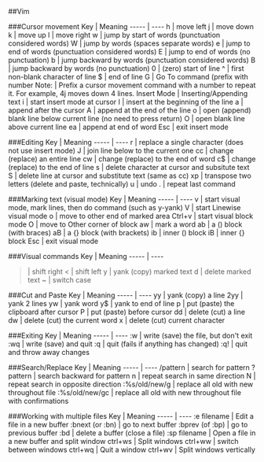 ##Vim

###Cursor movement
Key  | Meaning
-----  | ----
h  | move left
j  | move down
k  | move up
l  | move right
w  | jump by start of words (punctuation considered words)
W  | jump by words (spaces separate words)
e  | jump to end of words (punctuation considered words)
E  | jump to end of words (no punctuation)
b  | jump backward by words (punctuation considered words)
B  | jump backward by words (no punctuation)
0  | (zero) start of line
^  | first non-blank character of line
$  | end of line
G  | Go To command (prefix with number
Note:  | Prefix a cursor movement command with a number to repeat it. For example, 4j moves down 4 lines.
Insert Mode  | Inserting/Appending text
i  | start insert mode at cursor
I  | insert at the beginning of the line
a  | append after the cursor
A  | append at the end of the line
o  | open (append) blank line below current line (no need to press return)
O  | open blank line above current line
ea  | append at end of word
Esc  | exit insert mode


###Editing
Key  | Meaning
-----  | ----
r  | replace a single character (does not use insert mode)
J  | join line below to the current one
cc  | change (replace) an entire line
cw  | change (replace) to the end of word
c$  | change (replace) to the end of line
s  | delete character at cursor and subsitute text
S  | delete line at cursor and substitute text (same as cc)
xp  | transpose two letters (delete and paste, technically)
u  | undo
.  | repeat last command

###Marking text (visual mode)
Key  | Meaning
-----  | ----
v  | start visual mode, mark lines, then do command (such as y-yank)
V  | start Linewise visual mode
o  | move to other end of marked area
Ctrl+v  | start visual block mode
O  | move to Other corner of block
aw  | mark a word
ab  | a () block (with braces)
aB  | a {} block (with brackets)
ib  | inner () block
iB  | inner {} block
Esc  | exit visual mode


###Visual commands
Key  | Meaning
-----  | ----
>  | shift right
<  | shift left
y  | yank (copy) marked text
d  | delete marked text
~  | switch case

###Cut and Paste
Key  | Meaning
-----  | ----
yy  | yank (copy) a line
2yy  | yank 2 lines
yw  | yank word
y$  | yank to end of line
p  | put (paste) the clipboard after cursor
P  | put (paste) before cursor
dd  | delete (cut) a line
dw  | delete (cut) the current word
x  | delete (cut) current character


###Exiting
Key  | Meaning
-----  | ----
:w  | write (save) the file, but don't exit
:wq  | write (save) and quit
:q  | quit (fails if anything has changed)
:q!  | quit and throw away changes

###Search/Replace
Key  | Meaning
-----  | ----
/pattern  | search for pattern
?pattern  | search backward for pattern
n  | repeat search in same direction
N  | repeat search in opposite direction
:%s/old/new/g  | replace all old with new throughout file
:%s/old/new/gc  | replace all old with new throughout file with confirmations

###Working with multiple files
Key  | Meaning
-----  | ----
:e filename  | Edit a file in a new buffer
:bnext (or :bn)  | go to next buffer
:bprev (of :bp)  | go to previous buffer
:bd  | delete a buffer (close a file)
:sp filename  | Open a file in a new buffer and split window
ctrl+ws  | Split windows
ctrl+ww  | switch between windows
ctrl+wq  | Quit a window
ctrl+wv  | Split windows vertically



